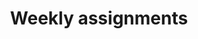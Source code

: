 ---
layout: list
title: Weekly assignments
slug: weekly-assignments
menu: true
order: 2
description: >
  This is a list of all the posts related to my weekly assignments of Fab Academy 2018.  
  You can find more information on each week topic in the class [schedule](/2018/schedule.html) :calendar:
---